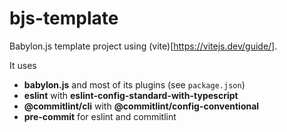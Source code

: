 # bjs-template

Babylon.js template project using (vite)[https://vitejs.dev/guide/].

It uses

  - **babylon.js** and most of its plugins (see `package.json`)
  - **eslint** with **eslint-config-standard-with-typescript**
  - **@commitlint/cli** with **@commitlint/config-conventional**
  - **pre-commit** for eslint and commitlint
